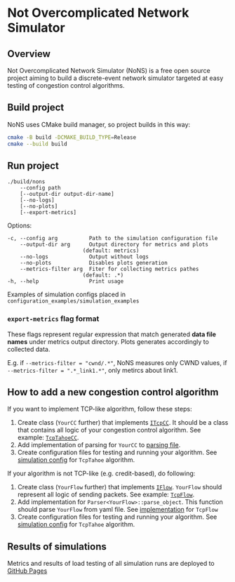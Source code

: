 # Not Overcomplicated Network Simulator

## Overview
Not Overcomplicated Network Simulator (NoNS) is a free open source project aiming to build a discrete-event network simulator targeted at easy testing of congestion control algorithms.

## Build project
NoNS uses CMake build manager, so project builds in this way:

```bash
cmake -B build -DCMAKE_BUILD_TYPE=Release
cmake --build build
```

## Run project

```
./build/nons
    --config path
    [--output-dir output-dir-name]
    [--no-logs]
    [--no-plots]
    [--export-metrics]
```

Options:

```
-c, --config arg          Path to the simulation configuration file
    --output-dir arg      Output directory for metrics and plots
                        (default: metrics)
    --no-logs             Output without logs
    --no-plots            Disables plots generation
    --metrics-filter arg  Fiter for collecting metrics pathes
                        (default: .*)
-h, --help                Print usage
```

Examples of simulation configs placed in `configuration_examples/simulation_examples`

### `export-metrics` flag format

These flags represent regular expression that match generated **data file names** under metrics output directory. Plots generates accordingly to collected data.

E.g. if `--metrics-filter = "cwnd/.*"`, NoNS measures only CWND values, if `--metrics-filter = ".*_link1.*"`, only metircs about link1.

## How to add a new congestion control algorithm

If you want to implement TCP-like algorithm, follow these steps:

1. Create class (`YourCC` further) that implements [`ITcpCC`](source/flow/tcp/i_tcp_cc.hpp). It should be a class that contains all logic of your congestion control algorithm. See example: [`TcpTahoeCC`](source/flow/tcp/tahoe/tcp_tahoe_cc.cpp).
2. Add implementation of parsing for `YourCC` to [parsing file](source/parser/simulation/flow/parse_tcp_flow.cpp).
3. Create configuration files for testing and running your algorithm. See [simulation config](configuration_examples/simulation_examples/tcp_simulation.yml) for `TcpTahoe` algorithm. 

If your algorithm is not TCP-like (e.g. credit-based), do following:
1. Create class (`YourFlow` further) that implements [`IFlow`](source/flow/i_flow.hpp). `YourFlow` should represent all logic of sending packets. See example: [`TcpFlow`](source/flow/tcp/tcp_flow.hpp).
2. Add implementation for `Parser<YourFlow>::parse_object`. This function should parse `YourFlow` from yaml file. See [implementation](source/parser/simulation/flow/parse_tcp_flow.cpp) for `TcpFlow`
3. Create configuration files for testing and running your algorithm. See [simulation config](configuration_examples/simulation_examples/tcp_simulation.yml) for `TcpTahoe` algorithm. 

## Results of simulations

Metrics and results of load testing of all simulation runs are deployed to [GitHub Pages](https://cloud-storage-team.github.io/algnet)
